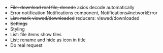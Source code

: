 * ~~File: download real file, decode~~ axios decode automatically
* ~~Error notification~~ Notifications component, Notifications#networkError
* ~~List: mark viewed/downloaded~~ reducers: viewed/downloaded
* ~~Settings~~
* Styling
* List: file items show tiles
* List: rename and hide as icon in title
* Do real request
